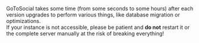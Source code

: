 GoToSocial takes some time (from some seconds to some hours) after each version upgrades to perform various things, like database migration or optimizations.  
If your instance is not accessible, please be patient and **do not** restart it or the complete server manually at the risk of breaking everything!
